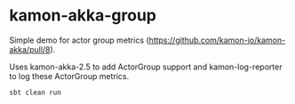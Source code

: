 # kamon-akka-group

Simple demo for actor group metrics (https://github.com/kamon-io/kamon-akka/pull/8).

Uses kamon-akka-2.5 to add ActorGroup support and kamon-log-reporter to log these ActorGroup metrics.

`sbt clean run`
